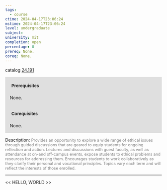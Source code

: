 ```yaml
---
tags:
  - course
ctime: 2024-04-17T23:06:24
mstime: 2024-04-17T23:06:24
level: undergraduate
subject: 
university: mit
completion: open
percentage: 0
prereq: None.
coreq: None.
---
```


catalog [24.191](http://student.mit.edu/catalog/m24a.html#24.191)

<span style="display: block; padding: 15px; background-color: rgb(100, 100, 100, 0.2);"><font id="m_prereq2883_0" style="display: block; font-family: Arial, sans-serif; font-weight: bold; padding: 5px">Prerequisites</font><br><span id="prereq2883_0">None.</span></span>
<span style="display: block; padding: 15px; background-color: rgb(100, 100, 100, 0.2);"><font id="m_coreq2883_0" style="display: block; font-family: Arial, sans-serif; font-weight: bold; padding: 5px">Corequisites</font><br><span id="coreq2883_0">None.</span></span>

<font style="">Description:</font>
<font style="color: grey; font-size: 0.8rem;">Provides an opportunity to explore a wide range of ethical issues through guided discussions that are geared to equip students for ongoing reflection and action. Lectures and discussions with guest faculty, as well as attendance at on-and off-campus events, expose students to ethical problems and resources for addressing them. Encourages students to work collaboratively as they clarify their personal and vocational principles. Topics vary each term and will reflect the interests of those enrolled.</font>



---

<< HELLO, WORLD >>
